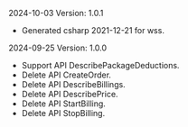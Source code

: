 2024-10-03 Version: 1.0.1
- Generated csharp 2021-12-21 for wss.

2024-09-25 Version: 1.0.0
- Support API DescribePackageDeductions.
- Delete API CreateOrder.
- Delete API DescribeBillings.
- Delete API DescribePrice.
- Delete API StartBilling.
- Delete API StopBilling.


